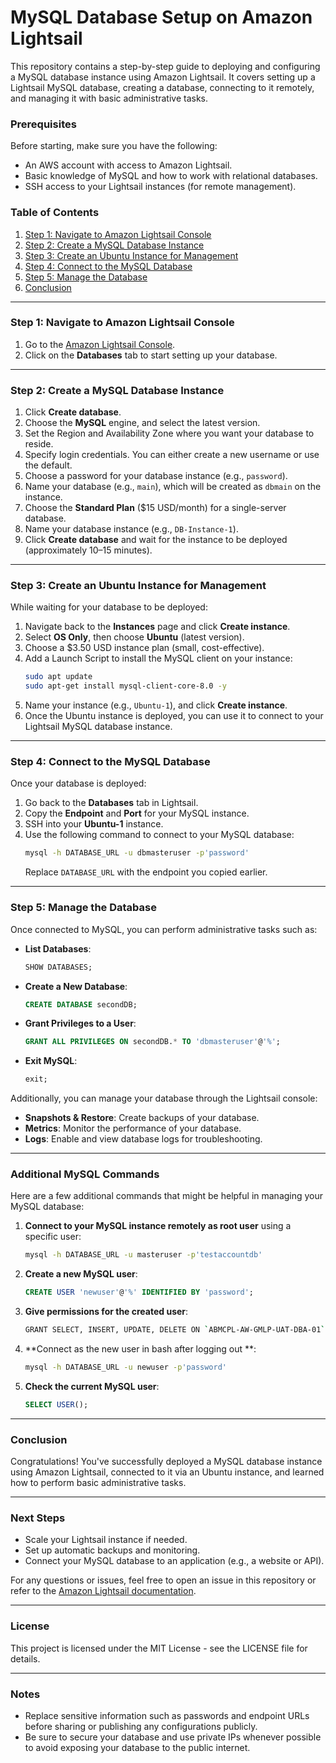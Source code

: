 

# MySQL Database Setup on Amazon Lightsail

This repository contains a step-by-step guide to deploying and configuring a MySQL database instance using Amazon Lightsail. It covers setting up a Lightsail MySQL database, creating a database, connecting to it remotely, and managing it with basic administrative tasks.

### Prerequisites
Before starting, make sure you have the following:

- An AWS account with access to Amazon Lightsail.
- Basic knowledge of MySQL and how to work with relational databases.
- SSH access to your Lightsail instances (for remote management).

### Table of Contents
1. [Step 1: Navigate to Amazon Lightsail Console](#step-1-navigate-to-amazon-lightsail-console)
2. [Step 2: Create a MySQL Database Instance](#step-2-create-a-mysql-database-instance)
3. [Step 3: Create an Ubuntu Instance for Management](#step-3-create-an-ubuntu-instance-for-management)
4. [Step 4: Connect to the MySQL Database](#step-4-connect-to-the-mysql-database)
5. [Step 5: Manage the Database](#step-5-manage-the-database)
6. [Conclusion](#conclusion)

---

### Step 1: Navigate to Amazon Lightsail Console
1. Go to the [Amazon Lightsail Console](https://lightsail.aws.amazon.com).
2. Click on the **Databases** tab to start setting up your database.

---

### Step 2: Create a MySQL Database Instance
1. Click **Create database**.
2. Choose the **MySQL** engine, and select the latest version.
3. Set the Region and Availability Zone where you want your database to reside.
4. Specify login credentials. You can either create a new username or use the default.
5. Choose a password for your database instance (e.g., `password`).
6. Name your database (e.g., `main`), which will be created as `dbmain` on the instance.
7. Choose the **Standard Plan** ($15 USD/month) for a single-server database.
8. Name your database instance (e.g., `DB-Instance-1`).
9. Click **Create database** and wait for the instance to be deployed (approximately 10–15 minutes).

---

### Step 3: Create an Ubuntu Instance for Management
While waiting for your database to be deployed:

1. Navigate back to the **Instances** page and click **Create instance**.
2. Select **OS Only**, then choose **Ubuntu** (latest version).
3. Choose a $3.50 USD instance plan (small, cost-effective).
4. Add a Launch Script to install the MySQL client on your instance:
    ```bash
    sudo apt update
    sudo apt-get install mysql-client-core-8.0 -y
    ```
5. Name your instance (e.g., `Ubuntu-1`), and click **Create instance**.
6. Once the Ubuntu instance is deployed, you can use it to connect to your Lightsail MySQL database instance.

---

### Step 4: Connect to the MySQL Database
Once your database is deployed:

1. Go back to the **Databases** tab in Lightsail.
2. Copy the **Endpoint** and **Port** for your MySQL instance.
3. SSH into your **Ubuntu-1** instance.
4. Use the following command to connect to your MySQL database:
    ```bash
    mysql -h DATABASE_URL -u dbmasteruser -p'password'
    ```
    Replace `DATABASE_URL` with the endpoint you copied earlier.

---

### Step 5: Manage the Database
Once connected to MySQL, you can perform administrative tasks such as:

- **List Databases**:
    ```sql
    SHOW DATABASES;
    ```

- **Create a New Database**:
    ```sql
    CREATE DATABASE secondDB;
    ```

- **Grant Privileges to a User**:
    ```sql
    GRANT ALL PRIVILEGES ON secondDB.* TO 'dbmasteruser'@'%';
    ```

- **Exit MySQL**:
    ```sql
    exit;
    ```

Additionally, you can manage your database through the Lightsail console:

- **Snapshots & Restore**: Create backups of your database.
- **Metrics**: Monitor the performance of your database.
- **Logs**: Enable and view database logs for troubleshooting.

---

### Additional MySQL Commands

Here are a few additional commands that might be helpful in managing your MySQL database:

1. **Connect to your MySQL instance remotely as root user** using a specific user:
    ```bash
    mysql -h DATABASE_URL -u masteruser -p'testaccountdb'
    ```

2. **Create a new MySQL user**:
    ```sql
    CREATE USER 'newuser'@'%' IDENTIFIED BY 'password';
    ```
3. **Give permissions for the created user**:
   ```bash
   GRANT SELECT, INSERT, UPDATE, DELETE ON `ABMCPL-AW-GMLP-UAT-DBA-01`.* TO 'newuser'@'%';
   ```

4. **Connect as the new user in bash after logging out **:
    ```bash
    mysql -h DATABASE_URL -u newuser -p'password'
    ```

5. **Check the current MySQL user**:
    ```sql
    SELECT USER();
    ```

---

### Conclusion
Congratulations! You've successfully deployed a MySQL database instance using Amazon Lightsail, connected to it via an Ubuntu instance, and learned how to perform basic administrative tasks.

---

### Next Steps

- Scale your Lightsail instance if needed.
- Set up automatic backups and monitoring.
- Connect your MySQL database to an application (e.g., a website or API).

For any questions or issues, feel free to open an issue in this repository or refer to the [Amazon Lightsail documentation](https://docs.aws.amazon.com/lightsail/).

---

### License
This project is licensed under the MIT License - see the LICENSE file for details.

---

### Notes
- Replace sensitive information such as passwords and endpoint URLs before sharing or publishing any configurations publicly.
- Be sure to secure your database and use private IPs whenever possible to avoid exposing your database to the public internet.


